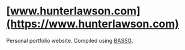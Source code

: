 # [www.hunterlawson.com](https://www.hunterlawson.com)
Personal portfolio website. Compiled using [BASSG](https://www.github.com/hunterlawson/bassg).  
  

